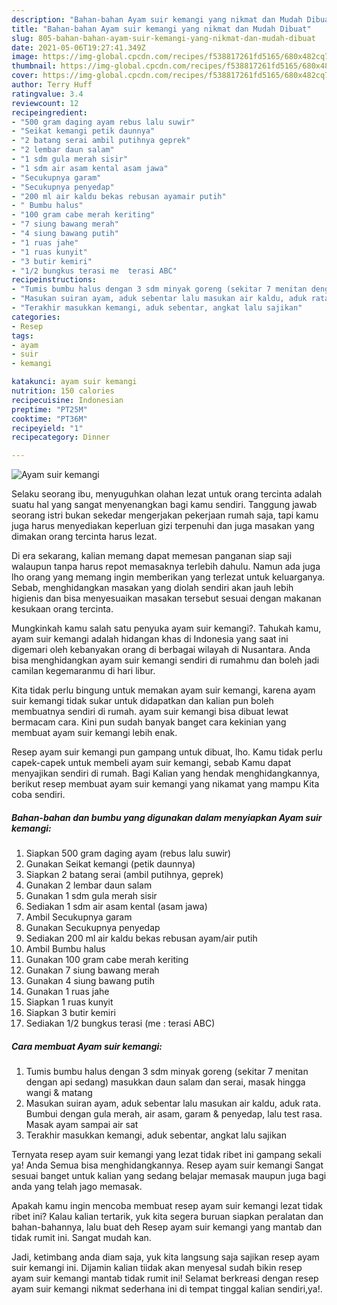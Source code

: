 ```yaml
---
description: "Bahan-bahan Ayam suir kemangi yang nikmat dan Mudah Dibuat"
title: "Bahan-bahan Ayam suir kemangi yang nikmat dan Mudah Dibuat"
slug: 805-bahan-bahan-ayam-suir-kemangi-yang-nikmat-dan-mudah-dibuat
date: 2021-05-06T19:27:41.349Z
image: https://img-global.cpcdn.com/recipes/f538817261fd5165/680x482cq70/ayam-suir-kemangi-foto-resep-utama.jpg
thumbnail: https://img-global.cpcdn.com/recipes/f538817261fd5165/680x482cq70/ayam-suir-kemangi-foto-resep-utama.jpg
cover: https://img-global.cpcdn.com/recipes/f538817261fd5165/680x482cq70/ayam-suir-kemangi-foto-resep-utama.jpg
author: Terry Huff
ratingvalue: 3.4
reviewcount: 12
recipeingredient:
- "500 gram daging ayam rebus lalu suwir"
- "Seikat kemangi petik daunnya"
- "2 batang serai ambil putihnya geprek"
- "2 lembar daun salam"
- "1 sdm gula merah sisir"
- "1 sdm air asam kental asam jawa"
- "Secukupnya garam"
- "Secukupnya penyedap"
- "200 ml air kaldu bekas rebusan ayamair putih"
- " Bumbu halus"
- "100 gram cabe merah keriting"
- "7 siung bawang merah"
- "4 siung bawang putih"
- "1 ruas jahe"
- "1 ruas kunyit"
- "3 butir kemiri"
- "1/2 bungkus terasi me  terasi ABC"
recipeinstructions:
- "Tumis bumbu halus dengan 3 sdm minyak goreng (sekitar 7 menitan dengan api sedang) masukkan daun salam dan serai, masak hingga wangi &amp; matang"
- "Masukan suiran ayam, aduk sebentar lalu masukan air kaldu, aduk rata. Bumbui dengan gula merah, air asam, garam &amp; penyedap, lalu test rasa. Masak ayam sampai air sat"
- "Terakhir masukkan kemangi, aduk sebentar, angkat lalu sajikan"
categories:
- Resep
tags:
- ayam
- suir
- kemangi

katakunci: ayam suir kemangi 
nutrition: 150 calories
recipecuisine: Indonesian
preptime: "PT25M"
cooktime: "PT36M"
recipeyield: "1"
recipecategory: Dinner

---
```



![Ayam suir kemangi](https://img-global.cpcdn.com/recipes/f538817261fd5165/680x482cq70/ayam-suir-kemangi-foto-resep-utama.jpg)

Selaku seorang ibu, menyuguhkan olahan lezat untuk orang tercinta adalah suatu hal yang sangat menyenangkan bagi kamu sendiri. Tanggung jawab seorang istri bukan sekedar mengerjakan pekerjaan rumah saja, tapi kamu juga harus menyediakan keperluan gizi terpenuhi dan juga masakan yang dimakan orang tercinta harus lezat.

Di era  sekarang, kalian memang dapat memesan panganan siap saji walaupun tanpa harus repot memasaknya terlebih dahulu. Namun ada juga lho orang yang memang ingin memberikan yang terlezat untuk keluarganya. Sebab, menghidangkan masakan yang diolah sendiri akan jauh lebih higienis dan bisa menyesuaikan masakan tersebut sesuai dengan makanan kesukaan orang tercinta. 



Mungkinkah kamu salah satu penyuka ayam suir kemangi?. Tahukah kamu, ayam suir kemangi adalah hidangan khas di Indonesia yang saat ini digemari oleh kebanyakan orang di berbagai wilayah di Nusantara. Anda bisa menghidangkan ayam suir kemangi sendiri di rumahmu dan boleh jadi camilan kegemaranmu di hari libur.

Kita tidak perlu bingung untuk memakan ayam suir kemangi, karena ayam suir kemangi tidak sukar untuk didapatkan dan kalian pun boleh membuatnya sendiri di rumah. ayam suir kemangi bisa dibuat lewat bermacam cara. Kini pun sudah banyak banget cara kekinian yang membuat ayam suir kemangi lebih enak.

Resep ayam suir kemangi pun gampang untuk dibuat, lho. Kamu tidak perlu capek-capek untuk membeli ayam suir kemangi, sebab Kamu dapat menyajikan sendiri di rumah. Bagi Kalian yang hendak menghidangkannya, berikut resep membuat ayam suir kemangi yang nikamat yang mampu Kita coba sendiri.

<!--inarticleads1-->

##### Bahan-bahan dan bumbu yang digunakan dalam menyiapkan Ayam suir kemangi:

1. Siapkan 500 gram daging ayam (rebus lalu suwir)
1. Gunakan Seikat kemangi (petik daunnya)
1. Siapkan 2 batang serai (ambil putihnya, geprek)
1. Gunakan 2 lembar daun salam
1. Gunakan 1 sdm gula merah sisir
1. Sediakan 1 sdm air asam kental (asam jawa)
1. Ambil Secukupnya garam
1. Gunakan Secukupnya penyedap
1. Sediakan 200 ml air kaldu bekas rebusan ayam/air putih
1. Ambil  Bumbu halus
1. Gunakan 100 gram cabe merah keriting
1. Gunakan 7 siung bawang merah
1. Gunakan 4 siung bawang putih
1. Gunakan 1 ruas jahe
1. Siapkan 1 ruas kunyit
1. Siapkan 3 butir kemiri
1. Sediakan 1/2 bungkus terasi (me : terasi ABC)




<!--inarticleads2-->

##### Cara membuat Ayam suir kemangi:

1. Tumis bumbu halus dengan 3 sdm minyak goreng (sekitar 7 menitan dengan api sedang) masukkan daun salam dan serai, masak hingga wangi &amp; matang
1. Masukan suiran ayam, aduk sebentar lalu masukan air kaldu, aduk rata. Bumbui dengan gula merah, air asam, garam &amp; penyedap, lalu test rasa. Masak ayam sampai air sat
1. Terakhir masukkan kemangi, aduk sebentar, angkat lalu sajikan




Ternyata resep ayam suir kemangi yang lezat tidak ribet ini gampang sekali ya! Anda Semua bisa menghidangkannya. Resep ayam suir kemangi Sangat sesuai banget untuk kalian yang sedang belajar memasak maupun juga bagi anda yang telah jago memasak.

Apakah kamu ingin mencoba membuat resep ayam suir kemangi lezat tidak ribet ini? Kalau kalian tertarik, yuk kita segera buruan siapkan peralatan dan bahan-bahannya, lalu buat deh Resep ayam suir kemangi yang mantab dan tidak rumit ini. Sangat mudah kan. 

Jadi, ketimbang anda diam saja, yuk kita langsung saja sajikan resep ayam suir kemangi ini. Dijamin kalian tiidak akan menyesal sudah bikin resep ayam suir kemangi mantab tidak rumit ini! Selamat berkreasi dengan resep ayam suir kemangi nikmat sederhana ini di tempat tinggal kalian sendiri,ya!.

